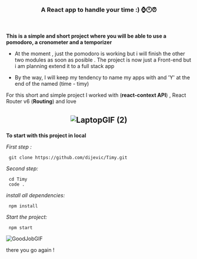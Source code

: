 
<h3 color="red" align="center">A React app to handle your time :) ⌚🕛⏰ </h3>

  <br/>
  
  
**This is a simple and short project where you will be able to use a pomodoro, a cronometer and a temporizer**

- At the moment , just the pomodoro is working but i will finish the other two modules as soon as posible . The project is now just a Front-end but i am planning extend it to a full stack app

- By the way, I will keep my tendency to name my apps with and 'Y' at the end of the named (time - timy)

<p margin="20px">For this short and simple project I worked with (<b>react-context API</b>) , React Router v6 (<b>Routing</b>) and love </p>

<h2 align="center">

![LaptopGIF (2)](https://user-images.githubusercontent.com/66389456/179600154-bcabbf40-6ee5-4897-8fa4-1fb243a9c0f4.gif)

</h2>

**To start with this project in local**

_First step :_

```
 git clone https://github.com/dijevic/Timy.git
```

_Second step:_

```
 cd Timy
 code .
```

_install all dependencies:_

```
 npm install
```

_Start the project:_

```
 npm start
```

![GoodJobGIF](https://user-images.githubusercontent.com/66389456/179578383-137e21ed-646e-4126-9de7-bf3c1a6ffafc.gif)

<p> there you go again !</p>
